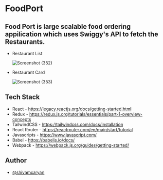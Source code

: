 # FoodPort

## Food Port is large scalable food ordering appilication which uses Swiggy's API to fetch the Restaurants.

* Restaurant List
  
  ![Screenshot (352)](https://github.com/shivamxaryan/FoodPort/assets/105743328/f30a3225-9035-4888-ad5f-d60eceaa97a7)

* Restaurant Card
  
  ![Screenshot (353)](https://github.com/shivamxaryan/FoodPort/assets/105743328/86d6a63b-8c54-4368-94e6-9c6f886acf70)


## Tech Stack

* React - https://legacy.reactjs.org/docs/getting-started.html
* Redux - https://redux.js.org/tutorials/essentials/part-1-overview-concepts
* TailwindCSS - https://tailwindcss.com/docs/installation
* React Router - https://reactrouter.com/en/main/start/tutorial
* Javascripts - https://www.javascript.com/
* Babel - https://babeljs.io/docs/
* Webpack - https://webpack.js.org/guides/getting-started/

## Author

- [@shivamxaryan](https://www.github.com/shivamxaryan)
